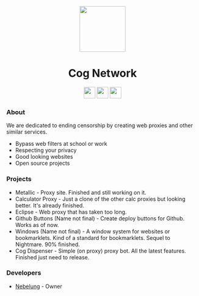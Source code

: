 <p align="center">
<kbd>
<img width="120px" src="https://avatars.githubusercontent.com/u/127172119">
</kbd>
</p>

<h1 align="center">Cog Network</h1>

<p align="center">
<a href="https://discord.gg/yk33HZSZkU"><img height="30px" src="https://img.shields.io/badge/Discord-7289DA?style=for-the-badge&logo=discord&logoColor=white"><img></a>
<a href="https://twitter.com/Fog_Network"><img height="30px" src="https://img.shields.io/badge/Twitter-1DA1F2?style=for-the-badge&logo=twitter&logoColor=white"><img></a>
<a href="https://reddit.com/r/FogNetwork"><img height="30px" src="https://img.shields.io/badge/Reddit-FF4500?style=for-the-badge&logo=reddit&logoColor=white"><img></a>
</p>

### About
We are dedicated to ending censorship by creating web proxies and other similar services.

- Bypass web filters at school or work
- Respecting your privacy
- Good looking websites
- Open source projects

### Projects
- Metallic - Proxy site. Finished and still working on it.
- Calculator Proxy - Just a clone of the other calc proxies but looking better. It's already finished.
- Eclipse - Web proxy that has taken too long.
- Github Buttons (Name not final) - Create deploy buttons for Github. Works as of now.
- Windows (Name not final) - A window system for websites or bookmarklets. Kind of a standard for bookmarklets. Sequel to Nightmare. 90% finished.
- Cog Dispenser - Simple (on proxy) proxy bot. All the latest features. Finished just need to release.

### Developers
- [Nebelung](https://github.com/Nebelung-Dev) - Owner
